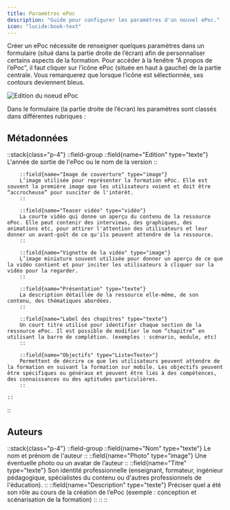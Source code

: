 ```yaml
---
title: Paramètres ePoc
description: "Guide pour configurer les paramètres d'un nouvel ePoc."
icon: "lucide:book-text"
---
```


Créer un ePoc nécessite de renseigner quelques paramètres dans un formulaire (situé dans la partie droite de l’écran) afin de personnaliser certains aspects de la formation. Pour accéder à la fenêtre “À propos de l’ePoc”, il faut cliquer sur l’icône ePoc (située en haut à gauche) de la partie centrale. Vous remarquerez que lorsque l’icône est sélectionnée, ses contours deviennent bleus.

![Edition du noeud ePoc](./images/epoc.png)

Dans le formulaire (la partie droite de l’écran) les paramètres sont classés dans différentes rubriques :

## Métadonnées

::stack{class="p-4"}
    ::field-group
        ::field{name="Edition" type="texte"}
        L'année de sortie de l'ePoc ou le nom de la version
        ::

        ::field{name="Image de couverture" type="image"}
        L’image utilisée pour représenter la formation ePoc. Elle est souvent la première image que les utilisateurs voient et doit être “accrocheuse” pour susciter de l'intérêt.
        ::

        ::field{name="Teaser vidéo" type="vidéo"}
        La courte vidéo qui donne un aperçu du contenu de la ressource ePoc. Elle peut contenir des interviews, des graphiques, des animations etc, pour attirer l'attention des utilisateurs et leur donner un avant-goût de ce qu'ils peuvent attendre de la ressource.
        ::

        ::field{name="Vignette de la vidéo" type="image"}
        L’image miniature souvent utilisée pour donner un aperçu de ce que la vidéo contient et pour inciter les utilisateurs à cliquer sur la vidéo pour la regarder.
        ::

        ::field{name="Présentation" type="texte"}
        La description détaillée de la ressource elle-même, de son contenu, des thématiques abordées.
        ::

        ::field{name="Label des chapitres" type="texte"}
        Un court titre utilisé pour identifier chaque section de la ressource ePoc. Il est possible de modifier le nom “chapitre” en utilisant la barre de complétion. (exemples : scénario, module, etc)
        ::

        ::field{name="Objectifs" type="Liste<Texte>"}
        Permettent de décrire ce que les utilisateurs peuvent attendre de la formation en suivant la formation sur mobile. Les objectifs peuvent être spécifiques ou généraux et peuvent être liés à des compétences, des connaissances ou des aptitudes particulières.
        ::

    ::
::

## Auteurs

::stack{class="p-4"}
    ::field-group
        ::field{name="Nom" type="texte"}
        Le nom et prénom de l'auteur
        ::
        ::field{name="Photo" type="image"}
        Une éventuelle photo ou un avatar de l’auteur
        ::
        ::field{name="Titre" type="texte"}
        Son identité professionnelle (enseignant, formateur, ingénieur pédagogique, spécialistes du contenu ou d'autres professionnels de l'éducation).
        ::
        ::field{name="Description" type="texte"}
        Préciser quel a été son rôle au cours de la création de l’ePoc (exemple : conception et scénarisation de la formation)
        ::
    ::
::
